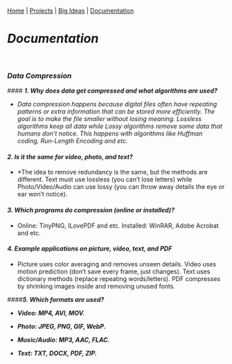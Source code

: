 [Home](https://kaankutluer.github.io/kaankutluer.github.io/) | [Projects](https://kaankutluer.github.io/kaankutluer.github.io/projects.md) | [Big Ideas](https://kaankutluer.github.io/kaankutluer.github.io/big_ideas.md) | [Documentation](https://kaankutluer.github.io/kaankutluer.github.io/documentation.md)


# ***Documentation***

<br>

### ***Data Compression***

#### ***1. Why does data get compressed and what algorithms are used?***

- *Data compression happens because digital files often have repeating patterns or extra information that can be stored more efficiently. The goal is to make the file smaller without losing meaning. Lossless algorithms keep all data while Lossy algorithms remove some data that humans don’t notice. This happens with algorithms like Huffman coding, Run-Length Encoding and etc.*

#### ***2. Is it the same for video, photo, and text?***
- *The idea to remove redundancy is the same, but the methods are different. Text must use lossless (you can’t lose letters) while Photo/Video/Audio can use lossy (you can throw away details the eye or ear won’t notice).

#### ***3. Which programs do compression (online or installed)?***

- Online: TinyPNG, ILovePDF and etc. Installed: WinRAR, Adobe Acrobat and etc.

#### ***4. Example applications on picture, video, text, and PDF***
- Picture uses color averaging and removes unseen details. Video uses motion prediction (don’t save every frame, just changes). Text uses dictionary methods (replace repeating words/letters). PDF compresses by shrinking images inside and removing unused fonts.


####***5. Which formats are used?***
- ***Video: MP4, AVI, MOV.***

- ***Photo: JPEG, PNG, GIF, WebP.***

- ***Music/Audio: MP3, AAC, FLAC.***

- ***Text: TXT, DOCX, PDF, ZIP.***
